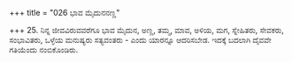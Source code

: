 +++
title = "026 ಭಾವ ಮೈದುನನಣ್ಣ"

+++
25. ನಿನ್ನ ಜೀವವಿರುವವರೆಗೂ ಭಾವ ಮೈದುನ, ಅಣ್ಣ, ತಮ್ಮ, ಮಾವ, ಅಳಿಯ, ಮಗ, ಸ್ನೇಹಿತರು, ಸೇವಕರು, ಸಂಭಾವಿತರು, ಒಳ್ಳೆಯ ಮನುಷ್ಯರು ಸತ್ಯವಂತರು - ಎಂದು ಯಾರನ್ನೂ ಆದರಿಸಬೇಡ. ಇದಕ್ಕೆ ಬದಲಾಗಿ ದೈವವೇ ಗತಿಯೆಂದು ನಂಬಿಕೊಂಡಿರು.